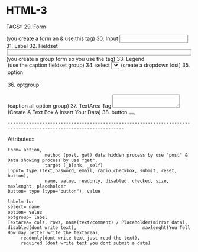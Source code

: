 # HTML-3

TAGS::
	29. Form <form> </form> (you create a form an & use this tag)
	30. Input <input />
	31. Label <label> </label>
	32. Fieldset <fieldset> </fieldset> (you create a group form so you use the tag)
	      33. Legend <legend> <legend> (use the caption fieldset group)
	34. select <select> </select> (create a dropdown lost)
	      35. option <option></option>
	            36. optgroup <optgroup></optgroup> (caption all option group)
	37. TextArea Tag <textarea></textarea> (Create A Text Box & Insert Your Data)
	38. button <button></button>

	-----------------------------------------------------------------------------------------------------------------
Attributes::

	Form= action, 
	              method (post, get) data hidden process by use "post" & Data showing process by use "get".
	              target (_blank, _self)
	input= type (text,pasword, email, radio,checkbox, submit, reset, button),
	              name, value, readonly, disabled, checked, size, maxlenght, placeholder
	button= type (type="button"), value
		
	label= for
	select= name
	option= value
	optgroup= label
	TextArea= cols, rows, name(text/comment) / Placeholder(mirror data), disabled(dont write text), 				 		maxlenght(You Tell How may letter write the textarea), 
		 readonly(dont write text just read the text),
		 required (dont write text you dont submit a data)
	

